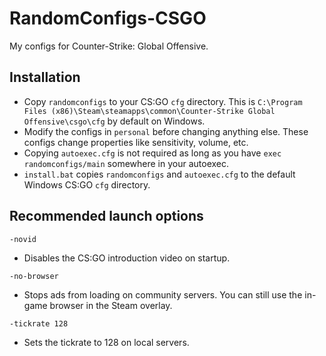 # RandomConfigs-CSGO

My configs for Counter-Strike: Global Offensive.

## Installation

* Copy `randomconfigs` to your CS:GO `cfg` directory. This is
`C:\Program Files (x86)\Steam\steamapps\common\Counter-Strike Global Offensive\csgo\cfg`
by default on Windows.
* Modify the configs in `personal` before changing anything else. These configs change properties
like sensitivity, volume, etc.
* Copying `autoexec.cfg` is not required as long as you have `exec randomconfigs/main` somewhere
in your autoexec.
* `install.bat` copies `randomconfigs` and `autoexec.cfg` to the default Windows CS:GO `cfg`
directory.

## Recommended launch options

`-novid`
* Disables the CS:GO introduction video on startup.

`-no-browser`
* Stops ads from loading on community servers. You can still use the in-game browser in the Steam
overlay.

`-tickrate 128`
* Sets the tickrate to 128 on local servers.
